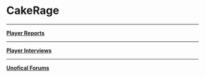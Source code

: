 # CakeRage

***

**[Player Reports](https://github.com/ViperRage/CakeRage/blob/master/Player%20Reports.md)**

***

**[Player Interviews](google.com "")**

***

**[Unofical Forums](https://github.com/ViperRage/CakeRage/issues/new "Unofical")**

